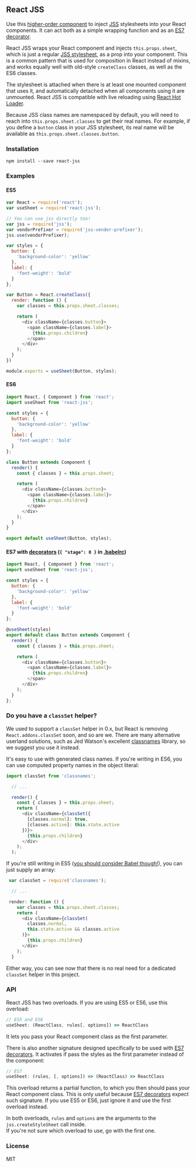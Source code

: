 ## React JSS

Use this [higher-order component](https://medium.com/@dan_abramov/mixins-are-dead-long-live-higher-order-components-94a0d2f9e750) to inject [JSS](https://github.com/jsstyles/jss) stylesheets into your React components. It can act both as a simple wrapping function and as an [ES7 decorator](https://github.com/wycats/javascript-decorators).

React JSS wraps your React component and injects `this.props.sheet`, which is just a regular [JSS stylesheet](https://github.com/jsstyles/jss), as a prop into your component. This is a common pattern that is used for composition in React instead of mixins, and works equally well with old-style `createClass` classes, as well as the ES6 classes.

The stylesheet is attached when there is at least one mounted component that uses it, and automatically detached when all components using it are unmounted. React JSS is compatible with live reloading using [React Hot Loader](https://github.com/gaearon/react-hot-loader).

Because JSS class names are namespaced by default, you will need to reach into `this.props.sheet.classes` to get their real names. For example, if you define a `button` class in your JSS stylesheet, its real name will be available as `this.props.sheet.classes.button`.

### Installation

```
npm install --save react-jss
```

### Examples

#### ES5

```js
var React = require('react');
var useSheet = require('react-jss');

// You can use jss directly too!
var jss = require('jss');
var vendorPrefixer = require('jss-vendor-prefixer');
jss.use(vendorPrefixer);

var styles = {
  button: {
    'background-color': 'yellow'
  },
  label: {
    'font-weight': 'bold'
  }
};

var Button = React.createClass({
  render: function () {
    var classes = this.props.sheet.classes;

    return (
      <div className={classes.button}>
        <span className={classes.label}>
          {this.props.children}
        </span>
      </div>
    );
  }
})

module.exports = useSheet(Button, styles);
```

#### ES6

```js
import React, { Component } from 'react';
import useSheet from 'react-jss';

const styles = {
  button: {
    'background-color': 'yellow'
  },
  label: {
    'font-weight': 'bold'
  }
};

class Button extends Component {
  render() {
    const { classes } = this.props.sheet;

    return (
      <div className={classes.button}>
        <span className={classes.label}>
          {this.props.children}
        </span>
      </div>
    );
  }
}

export default useSheet(Button, styles);
```

#### ES7 with [decorators](https://github.com/wycats/javascript-decorators) (`{ "stage": 0 }` in [.babelrc](https://babeljs.io/docs/usage/babelrc/))

```js
import React, { Component } from 'react';
import useSheet from 'react-jss';

const styles = {
  button: {
    'background-color': 'yellow'
  },
  label: {
    'font-weight': 'bold'
  }
};

@useSheet(styles)
export default class Button extends Component {
  render() {
    const { classes } = this.props.sheet;

    return (
      <div className={classes.button}>
        <span className={classes.label}>
          {this.props.children}
        </span>
      </div>
    );
  }
};
```

### Do you have a `classSet` helper?

We used to support a `classSet` helper in 0.x, but React is removing `React.addons.classSet` soon, and so are we. There are many alternative userland solutions, such as Jed Watson's excellent [classnames](https://github.com/JedWatson/classnames) library, so we suggest you use it instead.

It's easy to use with generated class names. If you're writing in ES6, you can use computed property names in the object literal:

```js
import classSet from 'classnames';

  // ...

  render() {
    const { classes } = this.props.sheet;
    return (
      <div className={classSet({
        [classes.normal]: true,
        [classes.active]: this.state.active
      })}>
        {this.props.children}
      </div>
    );
  );
```

If you're still writing in ES5 ([you should consider Babel though!](https://babeljs.io/)), you can just supply an array:

```js
 var classSet = require('classnames');

  // ...

 render: function () {
    var classes = this.props.sheet.classes;
    return (
      <div className={classSet(
        classes.normal,
        this.state.active && classes.active
      )}>
        {this.props.children}
      </div>
    );
  }
```

Either way, you can see now that there is no real need for a dedicated `classSet` helper in this project.

### API

React JSS has two overloads.
If you are using ES5 or ES6, use this overload:

```js
// ES5 and ES6
useSheet: (ReactClass, rules[, options]) => ReactClass
```

It lets you pass your React component class as the first parameter.

There is also another signature designed specifically to be used with [ES7 decorators](https://github.com/wycats/javascript-decorators). It activates if pass the styles as the first parameter instead of the component:

```js
// ES7
useSheet: (rules, [, options]) => (ReactClass) => ReactClass
```

This overload returns a partial function, to which you then should pass your React component class. This is only useful because [ES7 decorators](https://github.com/wycats/javascript-decorators) expect such signature. If you use ES5 or ES6, just ignore it and use the first overload instead.

In both overloads, `rules` and `options` are the arguments to the `jss.createStyleSheet` call inside.  
If you're not sure which overload to use, go with the first one.

### License

MIT
